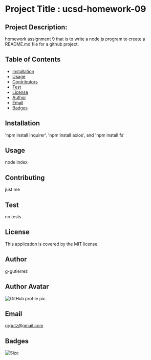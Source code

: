 
  # Project Title : ucsd-homework-09
  
  ## Project Description:
  homework assignment 9 that is to write a node js program to create a README.md file for a github project.
  
  ## Table of Contents
  * [Installation](#installation)
  * [Usage](#usage)
  * [Contributors](#contributors)
  * [Test](#test)
  * [License](#license)
  * [Author](#Author)
  * [Email](#Email)
  * [Badges](#badges)
  
  ## Installation
  'npm install inquirer', 'npm install axios', and 'npm install fs'
  
  ## Usage
  node index
  
  ## Contributing
  just me
  
  ## Test
  no tests
  
  ## License
  This application is covered by the MIT license.

  
  ## Author 
  g-gutierrez

  ## Author Avatar
  ![GitHub profile pic](https://avatars1.githubusercontent.com/u/16087425?v=4)
  
  ## Email
  grgutz@gmail.com

  ## Badges
  
  ![Size](https://img.shields.io/github/repo-size/g-gutierrez/ucsd-homework-09)
  
  